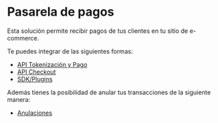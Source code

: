 # Pasarela de pagos

Esta solución permite recibir pagos de tus clientes en tu sitio de e-commerce. 

Te puedes integrar de las siguientes formas:

  - [API Tokenización y Pago](Api-tokenizacion-pago.md)
  - [API Checkout](Api-checkout.md)
  - [SDK/Plugins](Sdk-plugins.md)

Además tienes la posibilidad de anular tus transacciones de la siguiente manera:

  - [Anulaciones](Anulaciones.md)

